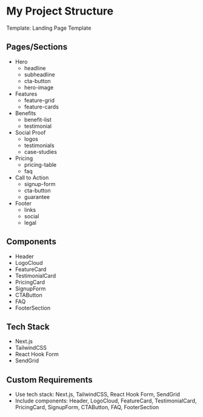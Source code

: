 # My Project Structure

Template: Landing Page Template

## Pages/Sections

- Hero
  - headline
  - subheadline
  - cta-button
  - hero-image
- Features
  - feature-grid
  - feature-cards
- Benefits
  - benefit-list
  - testimonial
- Social Proof
  - logos
  - testimonials
  - case-studies
- Pricing
  - pricing-table
  - faq
- Call to Action
  - signup-form
  - cta-button
  - guarantee
- Footer
  - links
  - social
  - legal

## Components

- Header
- LogoCloud
- FeatureCard
- TestimonialCard
- PricingCard
- SignupForm
- CTAButton
- FAQ
- FooterSection

## Tech Stack

- Next.js
- TailwindCSS
- React Hook Form
- SendGrid

## Custom Requirements

- Use tech stack: Next.js, TailwindCSS, React Hook Form, SendGrid
- Include components: Header, LogoCloud, FeatureCard, TestimonialCard, PricingCard, SignupForm, CTAButton, FAQ, FooterSection
